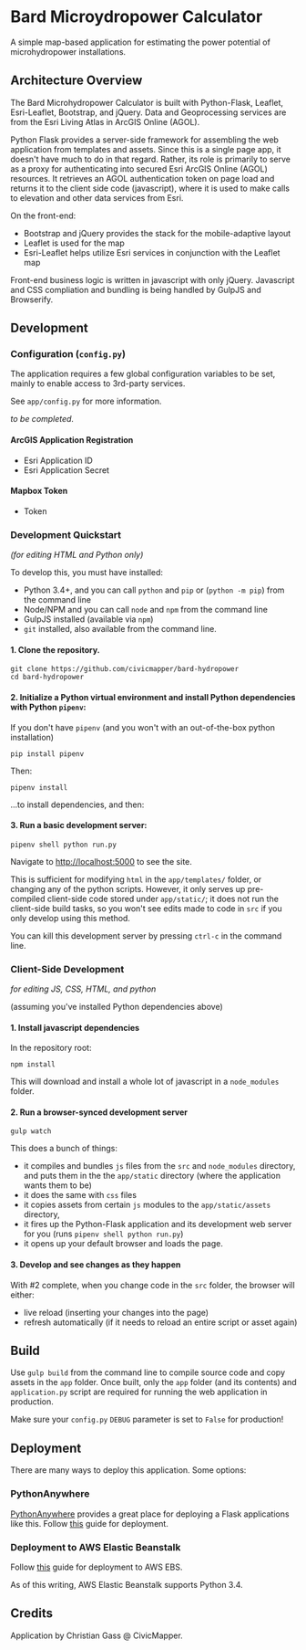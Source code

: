 # Bard Microydropower Calculator

A simple map-based application for estimating the power potential of microhydropower installations.

## Architecture Overview

The Bard Microhydropower Calculator is built with Python-Flask, Leaflet, Esri-Leaflet, Bootstrap, and jQuery. Data and Geoprocessing services are from the Esri Living Atlas in ArcGIS Online (AGOL).

Python Flask provides a server-side framework for assembling the web application from templates and assets. Since this is a single page app, it doesn't have much to do in that regard. Rather, its role is primarily to serve as a proxy for authenticating into secured Esri ArcGIS Online (AGOL) resources. It retrieves an AGOL authentication token on page load and returns it to the client side code (javascript), where it is used to make calls to elevation and other data services from Esri.

On the front-end:

* Bootstrap and jQuery provides the stack for the mobile-adaptive layout
* Leaflet is used for the map
* Esri-Leaflet helps utilize Esri services in conjunction with the Leaflet map

Front-end business logic is written in javascript with only jQuery. Javascript and CSS compliation and bundling is being handled by GulpJS and Browserify.

## Development

### Configuration (`config.py`)

The application requires a few global configuration variables to be set, mainly to enable access to 3rd-party services.

See `app/config.py` for more information.

_to be completed._

#### ArcGIS Application Registration

* Esri Application ID
* Esri Application Secret

#### Mapbox Token

* Token

### Development Quickstart

_(for editing HTML and Python only)_

To develop this, you must have installed:

* Python 3.4+, and you can call `python` and `pip` or (`python -m pip`) from the command line
* Node/NPM and you can call `node` and `npm` from the command line
* GulpJS installed (available via `npm`)
* `git` installed, also available from the command line.

#### 1. Clone the repository.

```shell
git clone https://github.com/civicmapper/bard-hydropower
cd bard-hydropower
```

#### 2. Initialize a Python virtual environment and install Python dependencies with Python `pipenv`:

If you don't have `pipenv` (and you won't with an out-of-the-box python installation)

```shell
pip install pipenv
```

Then:

```shell
pipenv install
```

...to install dependencies, and then:

#### 3. Run a basic development server:

```shell
pipenv shell python run.py
```

Navigate to [http://localhost:5000](http://localhost:5000) to see the site.

This is sufficient for modifying `html` in the `app/templates/` folder, or changing any of the python scripts. However, it only serves up pre-compiled client-side code stored under `app/static/`; it does not run the client-side build tasks, so you won't see edits made to code in `src` if you only develop using this method.

You can kill this development server by pressing `ctrl-c` in the command line.

### Client-Side Development 

_for editing JS, CSS, HTML, and python_ 

(assuming you've installed Python dependencies above)

#### 1. Install javascript dependencies

In the repository root:

```shell
npm install
```

This will download and install a whole lot of javascript in a `node_modules` folder.

#### 2. Run a browser-synced development server

```shell
gulp watch
```

This does a bunch of things:

* it compiles and bundles `js` files from the `src` and `node_modules` directory, and puts them in the the `app/static` directory (where the application wants them to be)
* it does the same with `css` files
* it copies assets from certain `js` modules to the `app/static/assets` directory,
* it fires up the Python-Flask application and its development web server for you (runs `pipenv shell python run.py`)
* it opens up your default browser and loads the page.

#### 3. Develop and see changes as they happen

With #2 complete, when you change code in the `src` folder, the browser will either:

* live reload (inserting your changes into the page)
* refresh automatically (if it needs to reload an entire script or asset again)

## Build

Use `gulp build` from the command line to compile source code and copy assets in the `app` folder. Once built, only the `app` folder (and its contents) and `application.py` script are required for running the web application in production.

Make sure your `config.py` `DEBUG` parameter is set to `False` for production!

## Deployment

There are many ways to deploy this application. Some options:

### PythonAnywhere

[PythonAnywhere](https://www.pythonanywhere.com/) provides a great place for deploying a Flask applications like this. Follow [this](https://help.pythonanywhere.com/pages/Flask/) guide for deployment.

### Deployment to AWS Elastic Beanstalk

Follow [this](https://docs.aws.amazon.com/elasticbeanstalk/latest/dg/create-deploy-python-flask.html) guide for deployment to AWS EBS.

As of this writing, AWS Elastic Beanstalk supports Python 3.4.

## Credits

Application by Christian Gass @ CivicMapper.
